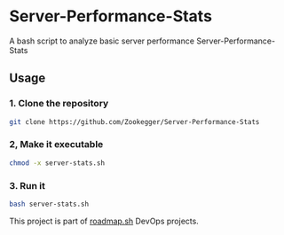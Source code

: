 # Server-Performance-Stats


A bash script to analyze basic server performance Server-Performance-Stats

## Usage

### 1. Clone the repository

```bash
git clone https://github.com/Zookegger/Server-Performance-Stats
```

### 2, Make it executable

```bash
chmod -x server-stats.sh
```

### 3. Run it

```bash
bash server-stats.sh
```

This project is part of [roadmap.sh](https://roadmap.sh/projects/server-stats) DevOps projects.
